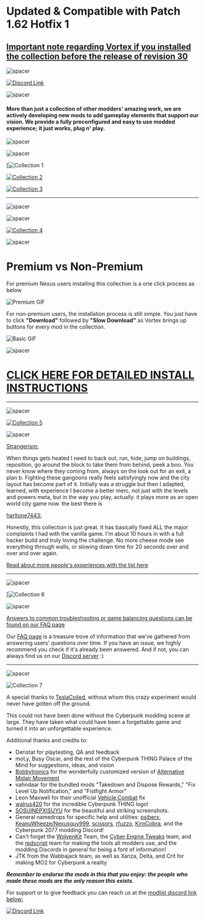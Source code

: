 # **Updated & Compatible with Patch 1.62 Hotfix 1**

## [Important note regarding Vortex if you installed the collection before the release of revision 30](https://forums.nexusmods.com/index.php?/topic/11923283-cyberpunk-thing-1-61/?p=118319143)

![spacer](https://raw.githubusercontent.com/z9er/CyberpunkTHING/main/resources/images/collection/spacer.png)

[![Discord Link](https://raw.githubusercontent.com/z9er/CyberpunkTHING/main/resources/images/collection/large%20discord%20link.png)](https://discord.gg/eJdMQKnQVt)

![spacer](https://raw.githubusercontent.com/z9er/CyberpunkTHING/main/resources/images/collection/spacer.png)

#### More than just a collection of other modders' amazing work, we are actively developing new mods to add gameplay elements that support our vision. We provide a fully preconfigured and easy to use modded experience; it just works, plug n' play.

![spacer](https://raw.githubusercontent.com/z9er/CyberpunkTHING/main/resources/images/collection/spacer.png)

![spacer](https://raw.githubusercontent.com/z9er/CyberpunkTHING/main/resources/images/collection/spacer.png)

[![Collection 1](https://raw.githubusercontent.com/z9er/CyberpunkTHING/main/resources/images/collection/collection%201.png)

[![Collection 2](https://raw.githubusercontent.com/z9er/CyberpunkTHING/main/resources/images/collection/collection%202.png)](https://github.com/z9er/CyberpunkTHING/blob/main/modlist.md)

[![Collection 3](https://raw.githubusercontent.com/z9er/CyberpunkTHING/main/resources/images/collection/collection%203.png)](https://github.com/z9er/CyberpunkTHING/blob/main/modlist.md)

---

![spacer](https://raw.githubusercontent.com/z9er/CyberpunkTHING/main/resources/images/collection/spacer.png)

![spacer](https://raw.githubusercontent.com/z9er/CyberpunkTHING/main/resources/images/collection/spacer.png)

[![Collection 4](https://raw.githubusercontent.com/z9er/CyberpunkTHING/main/resources/images/collection/collection%204.png)](https://github.com/z9er/CyberpunkTHING/blob/main/Detailed%20Vortex%20Install%20Instructions.md)

![spacer](https://raw.githubusercontent.com/z9er/CyberpunkTHING/main/resources/images/collection/spacer.png)

# Premium vs Non-Premium

For premium Nexus users installing this collection is a one click process as below

![Premium GIF](https://media.giphy.com/media/v1.Y2lkPTc5MGI3NjExOTU4NmJiM2Q4Y2QxYzI5MjQyMDViN2RmYTU5MWIyMjU3MzkzZjg0MSZjdD1n/HEGph9HbpardEJUFgk/giphy.gif)

For non-premium users, the installation process is still simple. You just have to click **"Download"** followed by **"Slow Download"** as Vortex brings up buttons for every mod in the collection.

![Basic GIF](https://media.giphy.com/media/fgjbGZHcWGwqYWOyAl/giphy.gif)

![spacer](https://raw.githubusercontent.com/z9er/CyberpunkTHING/main/resources/images/collection/spacer.png)

# [CLICK HERE FOR DETAILED INSTALL INSTRUCTIONS](https://github.com/z9er/CyberpunkTHING/blob/main/resources/documents/Detailed%20Vortex%20Instructions.md)

---

![spacer](https://raw.githubusercontent.com/z9er/CyberpunkTHING/main/resources/images/collection/spacer.png)

[![Collection 5](https://raw.githubusercontent.com/z9er/CyberpunkTHING/main/resources/images/collection/collection%205.png)](https://github.com/z9er/CyberpunkTHING/blob/main/Testimonials.md)

![spacer](https://raw.githubusercontent.com/z9er/CyberpunkTHING/main/resources/images/collection/spacer.png)

[Strangerism:](https://www.nexusmods.com/fallout4/users/116794)

When things gets heated I need to back out, run, hide, jump on buildings, reposition, go around the block to take them from behind, peek a boo. You never know where they coming from, always on the look out for an exit, a plan b. Fighting these gangoons really feels satisfyingly now and the city layout has become part of it. Initially was a struggle but then I adapted, learned, with experience I become a better merc, not just with the levels and powers meta, but in the way you play, actually. it plays more as an open world city game now. the best there is

[harltone7443:](https://forums.nexusmods.com/index.php?/user/159683838-harltone7443/)

Honestly, this collection is just great. It has basically fixed ALL the major complaints I had with the vanilla game. I'm about 10 hours in with a full hacker build and truly loving the challenge. No more cheese mode see everything through walls, or slowing down time for 20 seconds over and over and over again.

[Read about more people's experiences with the list here](https://github.com/z9er/CyberpunkTHING/blob/main/Testimonials.md)

---

![spacer](https://raw.githubusercontent.com/z9er/CyberpunkTHING/main/resources/images/collection/spacer.png)

[![Collection 6](https://raw.githubusercontent.com/z9er/CyberpunkTHING/main/resources/images/collection/collection%206.png)

![spacer](https://raw.githubusercontent.com/z9er/CyberpunkTHING/main/resources/images/collection/spacer.png)

[Answers to common troubleshooting or game balancing questions can be found on our FAQ page](https://github.com/z9er/CyberpunkTHING/blob/main/FAQ.md)

Our [FAQ page](https://github.com/z9er/CyberpunkTHING/blob/main/FAQ.md) is a treasure trove of information that we’ve gathered from answering users' questions over time. If you have an issue, we highly recommend you check if it's already been answered. And if not, you can always find us on our [Discord server](https://discord.gg/eJdMQKnQVt) :)

---

![spacer](https://raw.githubusercontent.com/z9er/CyberpunkTHING/main/resources/images/collection/spacer.png)

![Collection 7](https://raw.githubusercontent.com/z9er/CyberpunkTHING/main/resources/images/collection/collection%207.png)

A special thanks to [TeslaCoiled](https://www.nexusmods.com/cyberpunk2077/users/3534466), without whom this crazy experiment would never have gotten off the ground.

This could not have been done without the Cyberpunk modding scene at large. They have taken what could have been a forgettable game and turned it into an unforgettable experience.

Additional thanks and credits to:

- Deristat for playtesting, QA and feedback
- moLy, Busy Oscar, and the rest of the Cyberpunk THING Palace of the Mind for suggestions, ideas, and vision
- [Bobbytronics](https://www.nexusmods.com/users/161227193) for the wonderfully customized version of [Alternative Midair Movement](https://www.nexusmods.com/cyberpunk2077/mods/5160)
- vahndaar for the bundled mods "Takedown and Dispose Rewards," "Fix Level Up Notification," and "Fistfight Armor"
- Leon Maxwell for their unofficial [Vehicle Combat](https://www.nexusmods.com/cyberpunk2077/mods/3815) fix
- [walrus420](https://www.nexusmods.com/cyberpunk2077/users/4076520) for the incredible Cyberpunk THING logo!
- [SOSUINEPXISUYU](https://www.nexusmods.com/cyberpunk2077/users/75442863?tab=user+files) for the beautiful and striking screenshots.
- General namedrops for specific help and utilities: [psiberx](https://www.nexusmods.com/cyberpunk2077/users/108159138), [KeanuWheeze/Nexusguy999](https://www.nexusmods.com/cyberpunk2077/users/77476393), [scissors](https://www.nexusmods.com/cyberpunk2077/users/78269633), [rfuzzo](https://www.nexusmods.com/users/16300749), [KiroCobra](https://www.nexusmods.com/cyberpunk2077/users/40108180), and the Cyberpunk 2077 modding Discord!
- Can't forget the [WolvenKit](https://www.nexusmods.com/cyberpunk2077/mods/2201) Team, the [Cyber Engine Tweaks](https://www.nexusmods.com/cyberpunk2077/mods/107) team, and the [redscript](https://www.nexusmods.com/cyberpunk2077/mods/1511) team for making the tools all modders use, and the modding Discords in general for being a font of information!
- JTK from the Wabbajack team, as well as Xanza, Delta, and Crit for making MO2 for Cyberpunk a reality

***Remember to endorse the mods in this that you enjoy: the people who made these mods are the only reason this exists.***

For support or to give feedback you can reach us at the [modlist discord link below:](https://discord.gg/eJdMQKnQVt)

[![Discord Link](https://raw.githubusercontent.com/z9er/CyberpunkTHING/main/resources/images/collection/small%20discord%20link.png)](https://discord.gg/eJdMQKnQVt)
